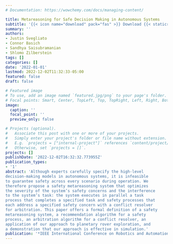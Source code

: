 ```yaml
---
# Documentation: https://wowchemy.com/docs/managing-content/

title: Metareasoning for Safe Decision Making in Autonomous Systems
subtitle: '{{< icon name="download" pack="fas" >}} Download {{< staticref "uploads/basich-2022-metareasoning.pdf" "newtab" >}}here{{< /staticref >}}.'
summary: ''
authors:
- Justin Svegliato
- Connor Basich
- Sandhya Saisubramanian
- Shlomo Zilberstein
tags: []
categories: []
date: '2022-01-01'
lastmod: 2022-12-02T11:32:33-05:00
featured: false
draft: false

# Featured image
# To use, add an image named `featured.jpg/png` to your page's folder.
# Focal points: Smart, Center, TopLeft, Top, TopRight, Left, Right, BottomLeft, Bottom, BottomRight.
image:
  caption: ''
  focal_point: ''
  preview_only: false

# Projects (optional).
#   Associate this post with one or more of your projects.
#   Simply enter your project's folder or file name without extension.
#   E.g. `projects = ["internal-project"]` references `content/project/deep-learning/index.md`.
#   Otherwise, set `projects = []`.
projects: []
publishDate: '2022-12-02T16:32:32.773955Z'
publication_types:
- '1'
abstract: 'Although experts carefully specify the high-level
decision-making models in autonomous systems, it is infeasible
to guarantee safety across every scenario during operation. We
therefore propose a safety metareasoning system that optimizes
the severity of the system’s safety concerns and the interference
to the system’s task: the system executes in parallel a task
process that completes a specified task and safety processes that
each address a specified safety concern with a conflict resolver
for arbitration. This paper offers a formal definition of a safety
metareasoning system, a recommendation algorithm for a safety
process, an arbitration algorithm for a conflict resolver, an
application of our approach to planetary rover exploration, and
a demonstration that our approach is effective in simulation.'
publication: '*IEEE International Conference on Robotics and Automation (ICRA)*'
---
```

